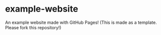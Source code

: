 # example-website
An example website made with GitHub Pages! (This is made as a template. Please fork this repository!)
